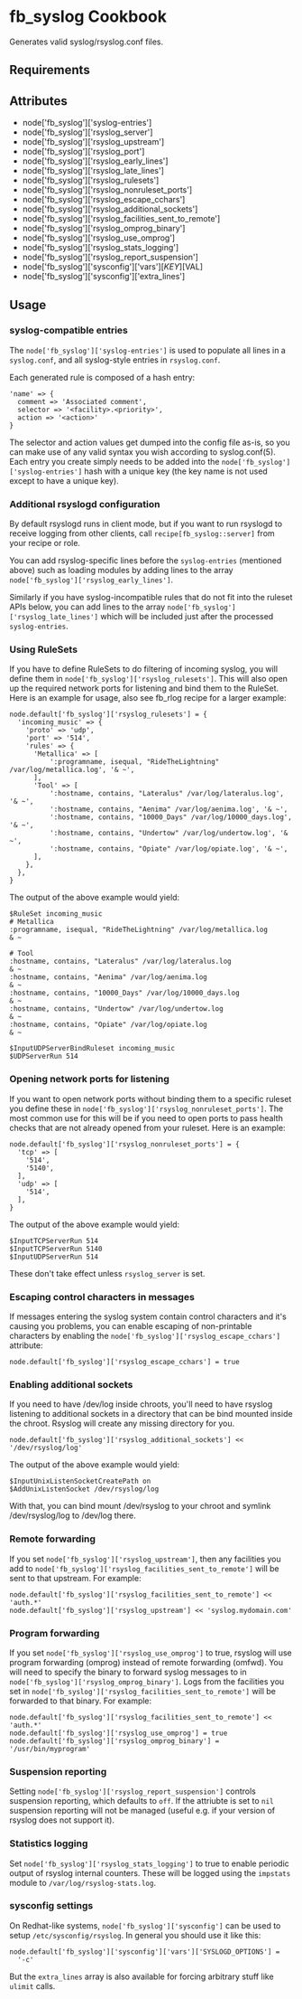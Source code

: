 fb_syslog Cookbook
====================
Generates valid syslog/rsyslog.conf files.

Requirements
------------

Attributes
----------
* node['fb_syslog']['syslog-entries']
* node['fb_syslog']['rsyslog_server']
* node['fb_syslog']['rsyslog_upstream']
* node['fb_syslog']['rsyslog_port']
* node['fb_syslog']['rsyslog_early_lines']
* node['fb_syslog']['rsyslog_late_lines']
* node['fb_syslog']['rsyslog_rulesets']
* node['fb_syslog']['rsyslog_nonruleset_ports']
* node['fb_syslog']['rsyslog_escape_cchars']
* node['fb_syslog']['rsyslog_additional_sockets']
* node['fb_syslog']['rsyslog_facilities_sent_to_remote']
* node['fb_syslog']['rsyslog_omprog_binary']
* node['fb_syslog']['rsyslog_use_omprog']
* node['fb_syslog']['rsyslog_stats_logging']
* node['fb_syslog']['rsyslog_report_suspension']
* node['fb_syslog']['sysconfig']['vars'][$KEY][$VAL]
* node['fb_syslog']['sysconfig']['extra_lines']


Usage
-----
### syslog-compatible entries
The `node['fb_syslog']['syslog-entries']` is used to populate all lines
in a `syslog.conf`, and all syslog-style entries in `rsyslog.conf`.

Each generated rule is composed of a hash entry:

    'name' => {
      comment => 'Associated comment',
      selector => '<facility>.<priority>',
      action => '<action>'
    }

The selector and action values get dumped into the config file as-is,
so you can make use of any valid syntax you wish according to
syslog.conf(5).  Each entry you create simply needs to be added into
the `node['fb_syslog']['syslog-entries']` hash with a unique
key (the key name is not used except to have a unique key).

### Additional rsyslogd configuration
By default rsyslogd runs in client mode, but if you want to run rsyslogd to
receive logging from other clients, call `recipe[fb_syslog::server]` from your
recipe or role.

You can add rsyslog-specific lines before the `syslog-entries` (mentioned above)
such as loading modules by adding lines to the array
`node['fb_syslog']['rsyslog_early_lines']`.

Similarly if you have syslog-incompatible rules that do not fit into the ruleset
APIs below, you can add lines to the array
`node['fb_syslog']['rsyslog_late_lines']` which will be included just
after the processed `syslog-entries`.

### Using RuleSets
If you have to define RuleSets to do filtering of incoming syslog, you will
define them in `node['fb_syslog']['rsyslog_rulesets']`.  This will also
open up the required network ports for listening and bind them to the RuleSet.
Here is an example for usage, also see fb_rlog recipe for a larger example:

    node.default['fb_syslog']['rsyslog_rulesets'] = {
      'incoming_music' => {
        'proto' => 'udp',
        'port' => '514',
        'rules' => {
          'Metallica' => [
              ':programname, isequal, "RideTheLightning" /var/log/metallica.log', '& ~',
          ],
          'Tool' => [
              ':hostname, contains, "Lateralus" /var/log/lateralus.log', '& ~',
              ':hostname, contains, "Aenima" /var/log/aenima.log', '& ~',
              ':hostname, contains, "10000_Days" /var/log/10000_days.log', '& ~',
              ':hostname, contains, "Undertow" /var/log/undertow.log', '& ~',
              ':hostname, contains, "Opiate" /var/log/opiate.log', '& ~',
          ],
        },
      },
    }

The output of the above example would yield:

    $RuleSet incoming_music
    # Metallica
    :programname, isequal, "RideTheLightning" /var/log/metallica.log
    & ~

    # Tool
    :hostname, contains, "Lateralus" /var/log/lateralus.log
    & ~
    :hostname, contains, "Aenima" /var/log/aenima.log
    & ~
    :hostname, contains, "10000_Days" /var/log/10000_days.log
    & ~
    :hostname, contains, "Undertow" /var/log/undertow.log
    & ~
    :hostname, contains, "Opiate" /var/log/opiate.log
    & ~

    $InputUDPServerBindRuleset incoming_music
    $UDPServerRun 514

### Opening network ports for listening
If you want to open network ports without binding them to a specific ruleset
you define these in `node['fb_syslog']['rsyslog_nonruleset_ports']`.
The most common use for this will be if you need to open ports to pass health
checks that are not already opened from your ruleset.
Here is an example:

    node.default['fb_syslog']['rsyslog_nonruleset_ports'] = {
      'tcp' => [
        '514',
        '5140',
      ],
      'udp' => [
        '514',
      ],
    }

The output of the above example would yield:

    $InputTCPServerRun 514
    $InputTCPServerRun 5140
    $InputUDPServerRun 514

These don't take effect unless `rsyslog_server` is set.

### Escaping control characters in messages
If messages entering the syslog system contain control characters and it's
causing you problems, you can enable escaping of non-printable characters by
enabling the `node['fb_syslog']['rsyslog_escape_cchars']` attribute:

    node.default['fb_syslog']['rsyslog_escape_cchars'] = true

### Enabling additional sockets
If you need to have /dev/log inside chroots, you'll need to have rsyslog
listening to additional sockets in a directory that can be bind mounted inside
the chroot. Rsyslog will create any missing directory for you.

    node.default['fb_syslog']['rsyslog_additional_sockets'] << '/dev/rsyslog/log'

The output of the above example would yield:

    $InputUnixListenSocketCreatePath on
    $AddUnixListenSocket /dev/rsyslog/log

With that, you can bind mount /dev/rsyslog to your chroot and symlink
/dev/rsyslog/log to /dev/log there.

### Remote forwarding
If you set `node['fb_syslog']['rsyslog_upstream']`, then any facilities you add
to `node['fb_syslog']['rsyslog_facilities_sent_to_remote']` will be sent to that
upstream. For example:

    node.default['fb_syslog']['rsyslog_facilities_sent_to_remote'] << 'auth.*'
    node.default['fb_syslog']['rsyslog_upstream'] << 'syslog.mydomain.com'

### Program forwarding
If you set `node['fb_syslog']['rsyslog_use_omprog']` to true, rsyslog will
use program forwarding (omprog) instead of remote forwarding (omfwd).
You will need to specify the binary to forward syslog messages to in
`node['fb_syslog']['rsyslog_omprog_binary']`. Logs from the facilities you set
in `node['fb_syslog']['rsyslog_facilities_sent_to_remote']` will be forwarded to
that binary. For example:

    node.default['fb_syslog']['rsyslog_facilities_sent_to_remote'] << 'auth.*'
    node.default['fb_syslog']['rsyslog_use_omprog'] = true
    node.default['fb_syslog']['rsyslog_omprog_binary'] = '/usr/bin/myprogram'

### Suspension reporting
Setting `node['fb_syslog']['rsyslog_report_suspension']` controls suspension 
reporting, which defaults to `off`. If the attriubte is set to `nil` suspension
reporting will not be managed (useful e.g. if your version of rsyslog does not
support it).

### Statistics logging
Set `node['fb_syslog']['rsyslog_stats_logging']` to true to enable periodic
output of rsyslog internal counters. These will be logged using the `impstats`
module to `/var/log/rsyslog-stats.log`.

### sysconfig settings
On Redhat-like systems, `node['fb_syslog']['sysconfig']` can be used
to setup `/etc/sysconfig/rsyslog`. In general you should use it like this:

    node.default['fb_syslog']['sysconfig']['vars']['SYSLOGD_OPTIONS'] =
      '-c'

But the `extra_lines` array is also available for forcing arbitrary stuff like
`ulimit` calls.

